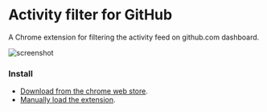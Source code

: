 # Activity filter for GitHub

A Chrome extension for filtering the activity feed on github.com dashboard.

![screenshot](https://user-images.githubusercontent.com/1153134/45003071-37311780-afac-11e8-8a2a-f64ba93f6593.png)

### Install

- [Download from the chrome web store](https://chrome.google.com/webstore/detail/pcnaddhmngnnpookfhhamkelhhakimdg).
- [Manually load the extension](https://github.com/muan/github-gmail#chrome).
